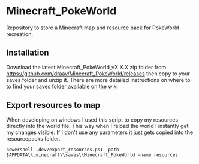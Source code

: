 # Minecraft_PokeWorld
Repository to store a Minecraft map and resource pack for PokeWorld recreation. 

## Installation

Download the latest Minecraft_PokeWorld_vX.X.X zip folder from https://github.com/draav/Minecraft_PokeWorld/releases then copy to your saves folder and unzip it. There are more detailed instructions on where to to find your saves folder available [on the wiki](https://minecraft.gamepedia.com/Tutorials/Map_downloads#Importing_into_Minecraft)

## Export resources to map

When developing on windows I used this script  to copy my resources directly into the world file. This way when I reload the world I instantly get my changes visible. If I don't use any parameters it just gets copied into the resourcepacks folder.

`powershell .dev/export_resources.ps1 -path $APPDATA\\.minecraft\\saves\\Minecraft_PokeWorld -name resources`